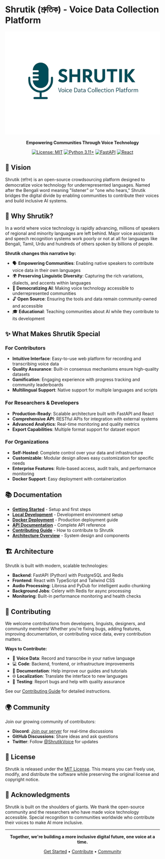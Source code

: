 # Shrutik (শ্রুতিক) - Voice Data Collection Platform

<div align="center">

![Shrutik Logo](assets/logo.png)

**Empowering Communities Through Voice Technology**

[![License: MIT](https://img.shields.io/badge/License-MIT-yellow.svg)](https://opensource.org/licenses/MIT)
[![Python 3.11+](https://img.shields.io/badge/python-3.11+-blue.svg)](https://www.python.org/downloads/)
[![FastAPI](https://img.shields.io/badge/FastAPI-0.104+-green.svg)](https://fastapi.tiangolo.com/)
[![React](https://img.shields.io/badge/React-18+-blue.svg)](https://reactjs.org/)

</div>

## 🌟 Vision

Shrutik (শ্রুতিক) is an open-source crowdsourcing platform designed to democratize voice technology for underrepresented languages. Named after the Bengali word meaning "listener" or "one who hears," Shrutik bridges the digital divide by enabling communities to contribute their voices and build inclusive AI systems.

## 🎯 Why Shrutik?

In a world where voice technology is rapidly advancing, millions of speakers of regional and minority languages are left behind. Major voice assistants and speech recognition systems work poorly or not at all for languages like Bengali, Tamil, Urdu and hundreds of others spoken by billions of people.

**Shrutik changes this narrative by:**

- 🗣️ **Empowering Communities**: Enabling native speakers to contribute voice data in their own languages
- 🌍 **Preserving Linguistic Diversity**: Capturing the rich variations, dialects, and accents within languages  
- 🤝 **Democratizing AI**: Making voice technology accessible to underrepresented communities
- 🔓 **Open Source**: Ensuring the tools and data remain community-owned and accessible
- 🎓 **Educational**: Teaching communities about AI while they contribute to its development

## ✨ What Makes Shrutik Special

### For Contributors
- **Intuitive Interface**: Easy-to-use web platform for recording and transcribing voice data
- **Quality Assurance**: Built-in consensus mechanisms ensure high-quality datasets
- **Gamification**: Engaging experience with progress tracking and community leaderboards
- **Multilingual Support**: Native support for multiple languages and scripts

### For Researchers & Developers
- **Production-Ready**: Scalable architecture built with FastAPI and React
- **Comprehensive API**: RESTful APIs for integration with external systems
- **Advanced Analytics**: Real-time monitoring and quality metrics
- **Export Capabilities**: Multiple format support for dataset export

### For Organizations
- **Self-Hosted**: Complete control over your data and infrastructure
- **Customizable**: Modular design allows easy customization for specific needs
- **Enterprise Features**: Role-based access, audit trails, and performance monitoring
- **Docker Support**: Easy deployment with containerization

## 📚 Documentation

- **[Getting Started](docs/getting-started.md)** - Setup and first steps
- **[Local Development](docs/local-development.md)** - Development environment setup
- **[Docker Deployment](docs/docker-deployment.md)** - Production deployment guide
- **[API Documentation](docs/api-reference.md)** - Complete API reference
- **[Contributing Guide](docs/contributing.md)** - How to contribute to Shrutik
- **[Architecture Overview](docs/architecture.md)** - System design and components

## 🏗️ Architecture

Shrutik is built with modern, scalable technologies:

- **Backend**: FastAPI (Python) with PostgreSQL and Redis
- **Frontend**: React with TypeScript and Tailwind CSS
- **Audio Processing**: Librosa and PyDub for intelligent audio chunking
- **Background Jobs**: Celery with Redis for async processing
- **Monitoring**: Built-in performance monitoring and health checks

## 🤝 Contributing

We welcome contributions from developers, linguists, designers, and community members! Whether you're fixing bugs, adding features, improving documentation, or contributing voice data, every contribution matters.

**Ways to Contribute:**
- 🎤 **Voice Data**: Record and transcribe in your native language
- 💻 **Code**: Backend, frontend, or infrastructure improvements  
- 📝 **Documentation**: Help improve our guides and tutorials
- 🌐 **Localization**: Translate the interface to new languages
- 🐛 **Testing**: Report bugs and help with quality assurance

See our [Contributing Guide](docs/contributing.md) for detailed instructions.

## 🌍 Community

Join our growing community of contributors:

- **Discord**: [Join our server](https://discord.gg/9hZ9eW8ARk) for real-time discussions
- **GitHub Discussions**: Share ideas and ask questions
- **Twitter**: Follow [@ShrutikVoice](https://twitter.com/ShrutikVoice) for updates

## 📄 License

Shrutik is released under the [MIT License](LICENSE). This means you can freely use, modify, and distribute the software while preserving the original license and copyright notice.

## 🙏 Acknowledgments

Shrutik is built on the shoulders of giants. We thank the open-source community and the researchers who have made voice technology accessible. Special recognition to communities worldwide who contribute their voices to make AI more inclusive.

---

<div align="center">

**Together, we're building a more inclusive digital future, one voice at a time.**

[Get Started](docs/getting-started.md) • [Contribute](docs/contributing.md) • [Community](https://discord.gg/9hZ9eW8ARk)

</div>